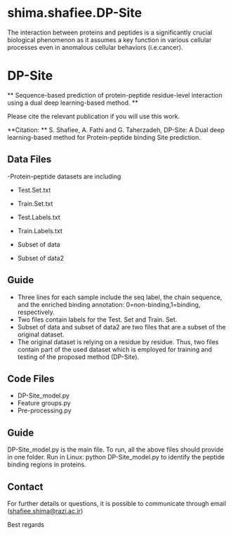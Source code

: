 # shima.shafiee.DP-Site
The interaction between proteins and peptides is a significantly crucial biological phenomenon as it assumes a key function in various cellular processes even in anomalous cellular behaviors (i.e.cancer).




# DP-Site
** Sequence-based prediction of protein-peptide residue-level interaction using a dual deep learning-based method. **

Please cite the relevant publication if you will use this work.

**Citation: ** S. Shafiee, A. Fathi and G. Taherzadeh, DP-Site: A Dual deep learning-based method for Protein-peptide binding Site prediction.

## Data Files

-Protein-peptide datasets are including

- Test.Set.txt

- Train.Set.txt

- Test.Labels.txt

- Train.Labels.txt

- Subset of data

- Subset of data2

## Guide
- Three lines for each sample include the seq label, the chain sequence, and the enriched binding annotation:  0=non-binding,1=binding, respectively.
- Two files contain labels for the Test. Set and Train. Set.
- Subset of data and subset of data2 are two files that are a subset of the original dataset.
- The original dataset is relying on a residue by residue. Thus, two files contain part of the used dataset which is employed for training and testing of the proposed method (DP-Site).

## Code Files

- DP-Site_model.py 
- Feature groups.py
- Pre-processing.py

## Guide
DP-Site_model.py is the main file.
To run, all the above files should provide in one folder.
Run in Linux: python DP-Site_model.py to identify the peptide binding regions in proteins.

 ## Contact
For further details or questions, it is possible to communicate through email (shafiee.shima@razi.ac.ir)

Best regards
